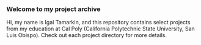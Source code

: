 ### Welcome to my project archive

Hi, my name is Igal Tamarkin, and this repository contains select projects from my education at Cal Poly (California Polytechnic State University, San Luis Obispo).
Check out each project directory for more details.
